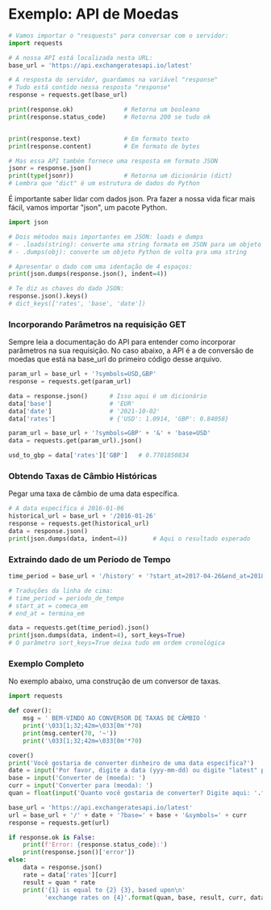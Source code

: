 # Exemplo: API de Moedas

```python
# Vamos importar o "resquests" para conversar com o servidor:
import requests

# A nossa API está localizada nesta URL:
base_url = 'https://api.exchangeratesapi.io/latest'

# A resposta do servidor, guardamos na variável "response"
# Tudo está contido nessa resposta "response"
response = requests.get(base_url)

print(response.ok)              # Retorna um booleano
print(response.status_code)     # Retorna 200 se tudo ok


print(response.text)            # Em formato texto
print(response.content)         # Em formato de bytes

# Mas essa API também fornece uma resposta em formato JSON
jsonr = response.json()
print(type(jsonr))              # Retorna um dicionário (dict)
# Lembra que "dict" é um estrutura de dados do Python
```

É importante saber lidar com dados json. Pra fazer a nossa vida ficar mais fácil, vamos importar "json", um pacote Python.

```python
import json

# Dois métodos mais importantes em JSON: loads e dumps
# - .loads(string): converte uma string formata em JSON para um objeto Python
# - .dumps(obj): converte um objeto Python de volta pra uma string

# Apresentar o dado com uma identação de 4 espaços:
print(json.dumps(response.json(), indent=4))

# Te diz as chaves do dado JSON:
response.json().keys()
# dict_keys(['rates', 'base', 'date'])
```

### Incorporando Parâmetros na requisição GET

Sempre leia a documentação do API para entender como incorporar parâmetros na sua requisição. No caso abaixo, a API é a de conversão de moedas que está na base_url do primeiro código desse arquivo.

```python
param_url = base_url + '?symbols=USD,GBP'
response = requests.get(param_url)

data = response.json()      # Isso aqui é um dicionário
data['base']                # 'EUR'
data['date']                # '2021-10-02'
data['rates']               # {'USD': 1.0914, 'GBP': 0.84058}

param_url = base_url + '?symbols=GBP' + '&' + 'base=USD'
data = requests.get(param_url).json()

usd_to_gbp = data['rates']['GBP']   # 0.7701850834
```

### Obtendo Taxas de Câmbio Históricas

Pegar uma taxa de câmbio de uma data específica.

```python
# A data específica é 2016-01-06
historical_url = base_url + '/2016-01-26'
response = requests.get(historical_url)
data = response.json()
print(json.dumps(data, indent=4))       # Aqui o resultado esperado
```

### Extraindo dado de um Período de Tempo

```python
time_period = base_url + '/history' + '?start_at=2017-04-26&end_at=2018-04-26' + '&symbols=GBP'

# Traduções da linha de cima:
# time_period = periodo_de_tempo
# start_at = comeca_em
# end_at = termina_em

data = requests.get(time_period).json()
print(json.dumps(data, indent=4), sort_keys=True)
# O parâmetro sort_keys=True deixa tudo em ordem cronológica
```

### Exemplo Completo

No exemplo abaixo, uma construção de um conversor de taxas.

```python
import requests

def cover():
    msg = ' BEM-VINDO AO CONVERSOR DE TAXAS DE CÂMBIO '
    print('\033[1;32;42m=\033[0m'*70)
    print(msg.center(70, '~'))
    print('\033[1;32;42m=\033[0m'*70)

cover()
print('Você gostaria de converter dinheiro de uma data específica?')
date = input('Por favor, digite a data (yyy-mm-dd) ou digite "latest" para a data mais recente: ')
base = input('Converter de (moeda): ')
curr = input('Converter para (meoda): ')
quan = float(input('Quanto você gostaria de converter? Digite aqui: '.format(base)))

base_url = 'https://api.exchangeratesapi.io/latest'
url = base_url + '/' + date + '?base=' + base + '&symbols=' + curr
response = requests.get(url)

if response.ok is False:
    print(f'Error: {response.status_code}:')
    print(response.json()['error'])
else:
    data = response.json()
    rate = data['rates'][curr]
    result = quan * rate
    print('{1} is equal to {2} {3}, based upon\n'
          'exchange rates on {4}'.format(quan, base, result, curr, data['date']))
```
